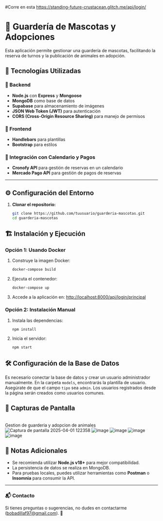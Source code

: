 #Corre en esta https://standing-future-crustacean.glitch.me/api/login/

# 🐾 Guardería de Mascotas y Adopciones  

Esta aplicación permite gestionar una guardería de mascotas, facilitando la reserva de turnos y la publicación de animales en adopción.  

## 🚀 Tecnologías Utilizadas  

### 📌 Backend  
- **Node.js** con **Express** y **Mongoose**  
- **MongoDB** como base de datos  
- **Supabase** para almacenamiento de imágenes  
- **JSON Web Token (JWT)** para autenticación  
- **CORS (Cross-Origin Resource Sharing)** para manejo de permisos  

### 🎨 Frontend  
- **Handlebars** para plantillas  
- **Bootstrap** para estilos  

### 📅 Integración con Calendario y Pagos
- **Cronofy API** para gestión de reservas en un calendario
- **Mercado Pago API** para gestión de pagos de reservas  

---

## ⚙️ Configuración del Entorno  

1. **Clonar el repositorio:**  
   ```bash
   git clone https://github.com/tuusuario/guarderia-mascotas.git
   cd guarderia-mascotas
## 🏗 Instalación y Ejecución

### Opción 1: Usando Docker
1. Construye la imagen Docker:
   ```sh
   docker-compose build
   ```
2. Ejecuta el contenedor:
   ```sh
   docker-compose up
   ```
3. Accede a la aplicación en: [http://localhost:8000/api/login/principal](http://localhost:8000/api/login/principal)

### Opción 2: Instalación Manual
1. Instala las dependencias:
   ```sh
   npm install
   ```
2. Inicia el servidor:
   ```sh
   npm start
   ```

## 🛠 Configuración de la Base de Datos
Es necesario conectar la base de datos y crear un usuario administrador manualmente. En la carpeta `models`, encontrarás la plantilla de usuario. Asegúrate de que el campo `tipo` sea `admin`. Los usuarios registrados desde la página serán creados como usuarios comunes.

## 📸 Capturas de Pantalla


<br> Gestion de guarderia y adopcion de animales
![Captura de pantalla 2025-04-01 122358](https://github.com/user-attachments/assets/ea56a21e-ec2c-458d-938d-f076086be134)
![image](https://github.com/user-attachments/assets/0b7dfc48-7ea2-41b3-a7ba-adb8a397db97)
![image](https://github.com/user-attachments/assets/6e3a22eb-74fd-4173-b25f-4e7b59a31a42)
![image](https://github.com/user-attachments/assets/d6e18373-3552-4fb0-b102-4d95fca4322f)
![image](https://github.com/user-attachments/assets/f6744db7-65aa-4505-82e0-86487608cf13)

## 📌 Notas Adicionales
- Se recomienda utilizar **Node.js v18+** para mejor compatibilidad.
- La persistencia de datos se realiza en MongoDB.
- Para pruebas locales, puedes utilizar herramientas como **Postman** o **Insomnia** para consumir la API.

---
### 📬 Contacto
Si tienes preguntas o sugerencias, no dudes en contactarme (bobadillaf97@gmail.com). 🚀


